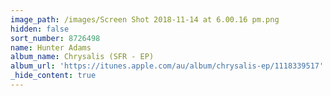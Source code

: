 ```yaml
---
image_path: /images/Screen Shot 2018-11-14 at 6.00.16 pm.png
hidden: false
sort_number: 8726498
name: Hunter Adams
album_name: Chrysalis (SFR - EP)
album_url: 'https://itunes.apple.com/au/album/chrysalis-ep/1118339517'
_hide_content: true
---
```


